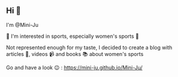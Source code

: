 ## Hi 👋

I'm @Mini-Ju

👀 I'm interested in sports, especially women's sports 💪

Not represented enough for my taste, I decided to create a blog with articles 📝, videos 📹 and books 📚 about women's sports

Go and have a look 😉 : https://mini-ju.github.io/Mini-Ju/
